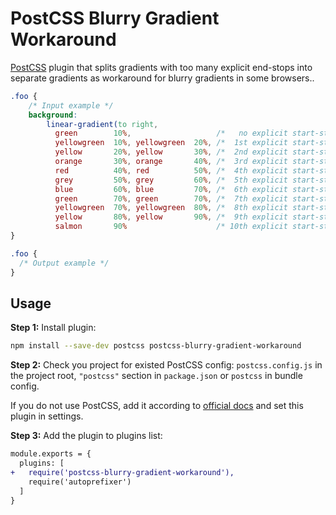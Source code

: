 # PostCSS Blurry Gradient Workaround

[PostCSS] plugin that splits gradients with too many explicit end-stops into separate gradients as workaround for blurry gradients in some browsers..

[PostCSS]: https://github.com/postcss/postcss

```css
.foo {
    /* Input example */
	background: 
		linear-gradient(to right,
		  green        10%,                   /*   no explicit start-stop,  1st explicit end-stop */
		  yellowgreen  10%, yellowgreen  20%, /*  1st explicit start-stop,  2nd explicit end-stop */
		  yellow       20%, yellow       30%, /*  2nd explicit start-stop,  3rd explicit end-stop */
		  orange       30%, orange       40%, /*  3rd explicit start-stop,  4th explicit end-stop */
		  red          40%, red          50%, /*  4th explicit start-stop,  5th explicit end-stop */
		  grey         50%, grey         60%, /*  5th explicit start-stop,  6th explicit end-stop */
		  blue         60%, blue         70%, /*  6th explicit start-stop,  7th explicit end-stop */
		  green        70%, green        70%, /*  7th explicit start-stop,  8th explicit end-stop (triggers bug) */
		  yellowgreen  70%, yellowgreen  80%, /*  8th explicit start-stop,  9th explicit end-stop */
		  yellow       80%, yellow       90%, /*  9th explicit start-stop, 10th explicit end-stop */
		  salmon       90%                    /* 10th explicit start-stop,   no explicit end-stop */);
}
```

```css
.foo {
  /* Output example */
}
```

## Usage

**Step 1:** Install plugin:

```sh
npm install --save-dev postcss postcss-blurry-gradient-workaround
```

**Step 2:** Check you project for existed PostCSS config: `postcss.config.js`
in the project root, `"postcss"` section in `package.json`
or `postcss` in bundle config.

If you do not use PostCSS, add it according to [official docs]
and set this plugin in settings.

**Step 3:** Add the plugin to plugins list:

```diff
module.exports = {
  plugins: [
+   require('postcss-blurry-gradient-workaround'),
    require('autoprefixer')
  ]
}
```

[official docs]: https://github.com/postcss/postcss#usage
